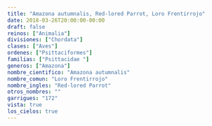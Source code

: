 ```yaml
---
title: "Amazona autumnalis, Red-lored Parrot, Loro Frentirrojo"
date: 2018-03-26T20:00:00-00:00
draft: false
reinos: ["Animalia"]
divisiones: ["Chordata"]
clases: ["Aves"]
ordenes: ["Psittaciformes"]
familias: ["Psittacidae "]
generos: ["Amazona"]
nombre_cientifico: "Amazona autumnalis"
nombre_comun: "Loro Frentirrojo"
nombre_ingles: "Red-lored Parrot"
otros_nombres: ""
garrigues: "172"
vista: true
los_cielos: true
---
```


